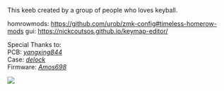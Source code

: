 This keeb created by a group of people who loves keyball.

homrowmods: https://github.com/urob/zmk-config#timeless-homerow-mods 
gui: https://nickcoutsos.github.io/keymap-editor/


Special Thanks to: <br>
PCB: *[yangxing844](https://github.com/yangxing844)* <br>
Case: *[delock](https://github.com/delock)* <br>
Firmware: *[Amos698](https://github.com/Amos698)* <br>

<img src="keymap-drawer/keyball39.svg" >
